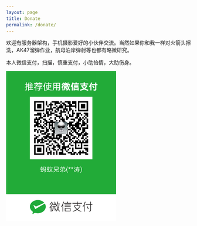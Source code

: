 ```yaml
---
layout: page
title: Donate
permalink: /donate/
---
```


欢迎有服务器架构，手机摄影爱好的小伙伴交流。当然如果你和我一样对火箭头擦洗，AK47溜弹作业，航母泊岸弹射等也都有略微研究。

本人微信支付，扫描，慎重支付，小助怡情，大助伤身。

![我的微信支付](/sources/images/weixinzanzhu.png)